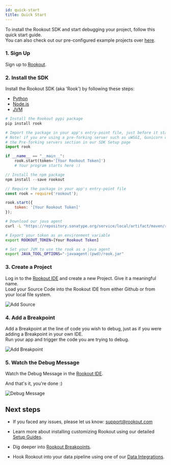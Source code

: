 ```yaml
---
id: quick-start
title: Quick Start
---
```


To install the Rookout SDK and start debugging your project, follow this quick start guide.  
You can also check out our pre-configured example projects over [here](sample-applications.md).

### 1. Sign Up

Sign up to [Rookout](https://app.rookout.com).


### 2. Install the SDK

Install the Rookout SDK (aka 'Rook') by following these steps:


<ul class="nav nav-tabs" id="quick-start" role="tablist">
<li class="nav-item">
<a class="nav-link active" id="python-tab" data-toggle="tab" href="#python" role="tab" aria-controls="home" aria-selected="true">Python</a>
</li>
<li class="nav-item">
<a class="nav-link" id="node-tab" data-toggle="tab" href="#node" role="tab" aria-controls="profile" aria-selected="false">Node.js</a>
</li>
<li class="nav-item">
<a class="nav-link" id="jvm-tab" data-toggle="tab" href="#jvm" role="tab" aria-controls="contact" aria-selected="false">JVM</a>
</li>
</ul>

<div class="tab-content" id="quick-start">
<div class="tab-pane fade show active" id="python" role="tabpanel">

```python
# Install the Rookout pypi package
pip install rook

# Import the package in your app's entry-point file, just before it starts
# Note! if you are using a pre-forking server such as uWSGI, Gunicorn or Celery, be sure to check out
# the Pre-forking servers section in our SDK Setup page
import rook

if __name__ == "__main__":
    rook.start(token='[Your Rookout Token]')  
    # Your program starts here :)
```

</div>
<div class="tab-pane fade" id="node" role="tabpanel">

```javascript
// Install the npm package
npm install --save rookout

// Require the package in your app's entry-point file
const rook = require('rookout');

rook.start({
    token: '[Your Rookout Token]'
});
```

</div>
<div class="tab-pane fade" id="jvm" role="tabpanel">

```bash
# Download our java agent
curl -L "https://repository.sonatype.org/service/local/artifact/maven/redirect?r=central-proxy&g=com.rookout&a=rook&v=LATEST" -o rook.jar

# Export your token as an environment variable
export ROOKOUT_TOKEN=[Your Rookout Token]

# Set your JVM to use the rook as a java agent
export JAVA_TOOL_OPTIONS="-javaagent:(pwd)/rook.jar"
```

</div>
</div>
<div class="rookout-org-info"></div>

### 3. Create a Project

Log in to the [Rookout IDE](https://app.rookout.com) and create a new Project. Give it a meaningful name.<br/>
Load your Source Code into the Rookout IDE from either Github or from your local file system.

![Add Source](/img/screenshots/quick_start_3.png)

### 4. Add a Breakpoint

Add a Breakpoint at the line of code you wish to debug, just as if you were adding a Breakpoint in your own IDE.<br/>
Run your app and trigger the code you are trying to debug.

![Add Breakpoint](/img/screenshots/quick_start_4.png)

### 5. Watch the Debug Message

Watch the Debug Message in the [Rookout IDE](https://app.rookout.com).

And that's it, you're done :)

![Debug Message](/img/screenshots/quick_start_5.png)

## Next steps

- If you faced any issues, please let us know: support@rookout.com

- Learn more about installing customizing Rookout using our detailed [Setup Guides](sdk-setup.md).

- Dig deeper into [Rookout Breakpoints](breakpoints.md).

- Hook Rookout into your data pipeline using one of our [Data Integrations](integrations.md).
